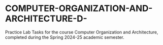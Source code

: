 # COMPUTER-ORGANIZATION-AND-ARCHITECTURE-D-
Practice Lab Tasks for the course Computer Organization and Architecture, completed during the Spring 2024-25 academic semester.
